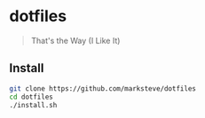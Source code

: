 # dotfiles
> That's the Way (I Like It)

## Install

```sh
git clone https://github.com/marksteve/dotfiles
cd dotfiles
./install.sh
```
